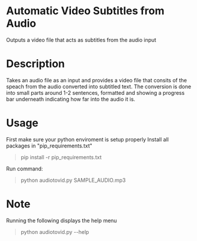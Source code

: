 # Automatic Video Subtitles from Audio
Outputs a video file that acts as subtitles from the audio input

# Description
Takes an audio file as an input and provides a video file that consits of the speach from the audio converted into subtitled text. The conversion is done into small parts around 1-2 sentences, formatted and showing a progress bar underneath indicating how far into the audio it is.

# Usage
First make sure your python enviroment is setup properly
Install all packages in "pip_requirements.txt"
> pip install -r pip_requirements.txt

Run command:
> python audiotovid.py SAMPLE_AUDIO.mp3

# Note
Running the following displays the help menu
> python audiotovid.py --help

